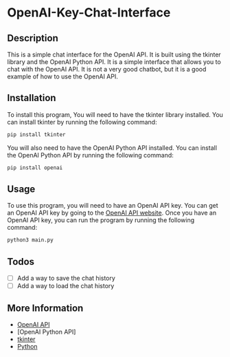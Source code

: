 # OpenAI-Key-Chat-Interface

## Description

This is a simple chat interface for the OpenAI API. It is built using the tkinter library and the OpenAI Python API. It is a simple interface that allows you to chat with the OpenAI API. It is not a very good chatbot, but it is a good example of how to use the OpenAI API.

## Installation

To install this program, You will need to have the tkinter library installed. You can install tkinter by running the following command:

```bash
pip install tkinter
```

You will also need to have the OpenAI Python API installed. You can install the OpenAI Python API by running the following command:

```bash
pip install openai
```

## Usage

To use this program, you will need to have an OpenAI API key. You can get an OpenAI API key by going to the [OpenAI API website](https://beta.openai.com/). Once you have an OpenAI API key, you can run the program by running the following command:

```bash
python3 main.py
```

## Todos

- [ ] Add a way to save the chat history
- [ ] Add a way to load the chat history

## More Information

- [OpenAI API](https://beta.openai.com/)
- [OpenAI Python API]
- [tkinter](https://docs.python.org/3/library/tkinter.html)
- [Python](https://www.python.org/)
